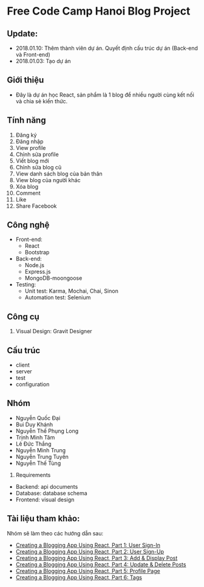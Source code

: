 # Free Code Camp Hanoi Blog Project

## Update:

- 2018.01.10: Thêm thành viên dự án. Quyết định cấu trúc dự án (Back-end và Front-end)
- 2018.01.03: Tạo dự án 

## Giới thiệu

- Đây là dự án học React, sản phẩm là 1 blog để nhiều người cùng kết nối và chia sẻ kiến thức.  

## Tính năng

1. Đăng ký
2. Đăng nhập
3. View profile
4. Chỉnh sửa profile
5. Viết blog mới
6. Chỉnh sửa blog cũ
7. View danh sách blog của bản thân
8. View blog của người khác
9. Xóa blog
10. Comment
11. Like
12. Share Facebook

## Công nghệ

- Front-end: 
    - React
    - Bootstrap
- Back-end:
    - Node.js
    - Express.js
    - MongoDB-moongoose
- Testing:
    - Unit test: Karma, Mochai, Chai, Sinon
    - Automation test: Selenium

## Công cụ

1. Visual Design: Gravit Designer

## Cấu trúc

- client
- server
- test
- configuration


## Nhóm

- Nguyễn Quốc Đại
- Bui Duy Khánh
- Nguyễn Thế Phụng Long
- Trịnh Minh Tâm
- Lê Đức Thắng
- Nguyễn Minh Trung
- Nguyễn Trung Tuyến
- Nguyễn Thế Tùng

1. Requirements
- Backend: api documents
- Database: database schema
- Frontend: visual design

## Tài liệu tham khảo:

Nhóm sẽ làm theo các hướng dẫn sau:

- [Creating a Blogging App Using React, Part 1: User Sign-In](https://code.tutsplus.com/tutorials/creating-a-blogging-app-using-react-user-sign-in--cms-28568)
- [Creating a Blogging App Using React, Part 2: User Sign-Up](https://code.tutsplus.com/tutorials/creating-a-blogging-app-using-reactjs-add-post--cms-28579)
- [Creating a Blogging App Using React, Part 3: Add & Display Post](https://code.tutsplus.com/tutorials/creating-a-blogging-app-using-react-part-3-add-display-post--cms-28685)
- [Creating a Blogging App Using React, Part 4: Update & Delete Posts](https://code.tutsplus.com/tutorials/creating-a-blogging-app-using-react-part-4-update-delete-post--cms-28855)
- [Creating a Blogging App Using React, Part 5: Profile Page](https://code.tutsplus.com/tutorials/creating-a-blogging-app-using-react-part-5-profile-page--cms-29131)
- [Creating a Blogging App Using React, Part 6: Tags](https://code.tutsplus.com/tutorials/creating-a-blogging-app-using-react-part-6-tags--cms-29228)


